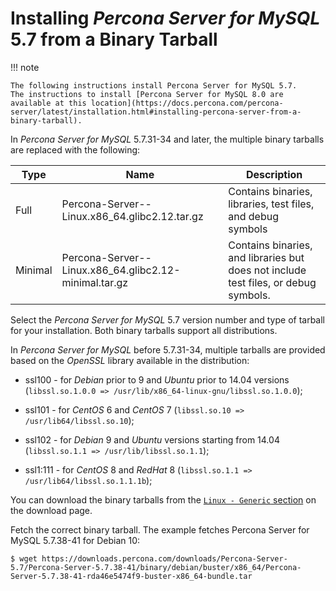 # Installing _Percona Server for MySQL_ 5.7 from a Binary Tarball

!!! note

    The following instructions install Percona Server for MySQL 5.7. 
    The instructions to install [Percona Server for MySQL 8.0 are available at this location](https://docs.percona.com/percona-server/latest/installation.html#installing-percona-server-from-a-binary-tarball).

In _Percona Server for MySQL_ 5.7.31-34 and later, the multiple binary 
tarballs are replaced with the following:

| Type    | Name                                                                |Description         |
|---------|---------------------------------------------------------------------|--------------------|
| Full    | Percona-Server-<version number>-Linux.x86_64.glibc2.12.tar.gz  | Contains binaries, libraries, test files, and debug symbols   |
| Minimal | Percona-Server-<version number>-Linux.x86_64.glibc2.12-minimal.tar.gz | Contains binaries, and libraries but does not include test files, or debug symbols. |

Select the _Percona Server for MySQL_ 5.7 version number and type of tarball for your installation. Both binary tarballs support all distributions.

In _Percona Server for MySQL_ before 5.7.31-34, multiple tarballs are provided based on the _OpenSSL_ library available in the distribution:

*   ssl100 - for _Debian_ prior to 9 and _Ubuntu_ prior to 14.04 versions (`libssl.so.1.0.0 => /usr/lib/x86_64-linux-gnu/libssl.so.1.0.0`);
    
*   ssl101 - for _CentOS_ 6 and _CentOS_ 7 (`libssl.so.10 => /usr/lib64/libssl.so.10`);
     
*   ssl102 - for _Debian_ 9 and _Ubuntu_ versions starting from 14.04 (`libssl.so.1.1 => /usr/lib/libssl.so.1.1`);
    
*   ssl1:111 - for _CentOS_ 8 and _RedHat_ 8 (`libssl.so.1.1 => /usr/lib64/libssl.so.1.1.1b`);    

You can download the binary tarballs from the [`Linux - Generic` 
section](https://www.percona.com/downloads/Percona-Server-5.7/LATEST/binary/tarball/) on the download page.

Fetch the correct binary tarball. The example fetches Percona Server 
for MySQL 5.7.38-41 for Debian 10:

```shell
$ wget https://downloads.percona.com/downloads/Percona-Server-5.7/Percona-Server-5.7.38-41/binary/debian/buster/x86_64/Percona-Server-5.7.38-41-rda46e5474f9-buster-x86_64-bundle.tar
```